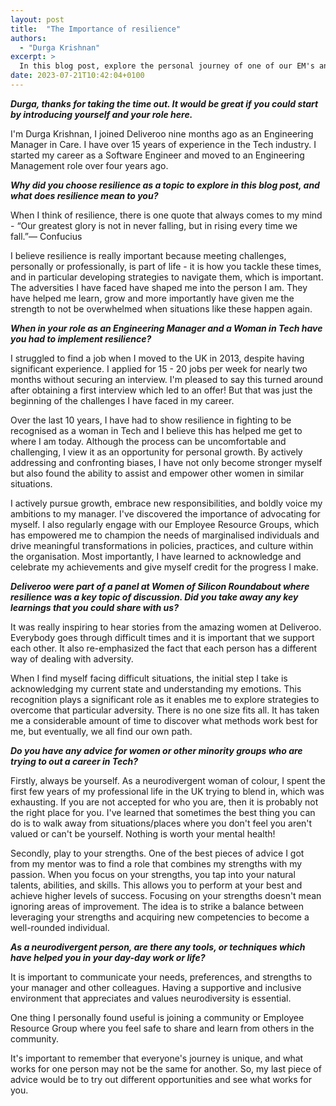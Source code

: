 ```yaml
---
layout: post
title:  "The Importance of resilience"
authors:
  - "Durga Krishnan"
excerpt: >
  In this blog post, explore the personal journey of one of our EM's and see how she has harnessed resilience in her career.
date: 2023-07-21T10:42:04+0100
---
```


***Durga, thanks for taking the time out. It would be great if you could start by introducing yourself and your role here.***

I'm Durga Krishnan, I joined Deliveroo nine months ago as an Engineering Manager in Care. I have over 15 years of experience in the Tech industry. I started my career as a Software Engineer and moved to an Engineering Management role over four years ago.


***Why did you choose resilience as a topic to explore in this blog post, and what does resilience mean to you?***

When I think of resilience, there is one quote that always comes to my mind - “Our greatest glory is not in never falling, but in rising every time we fall.”― Confucius

I believe resilience is really important because meeting challenges, personally or professionally, is part of life - it is how you tackle these times, and in particular developing strategies to navigate them, which is important. The adversities I have faced have shaped me into the person I am. They have helped me learn, grow and more importantly have given me the strength to not be overwhelmed when situations like these happen again.   


***When in your role as an Engineering Manager and a Woman in Tech have you had to implement resilience?***

I struggled to find a job when I moved to the UK in 2013, despite having significant experience. I applied for 15 - 20 jobs per week for nearly two months without securing an interview. I'm pleased to say this turned around after obtaining a first interview which led to an offer! But that was just the beginning of the challenges I have faced in my career. 

Over the last 10 years, I have had to show resilience in fighting to be recognised as a woman in Tech and I believe this has helped me get to where I am today. Although the process can be uncomfortable and challenging, I view it as an opportunity for personal growth. By actively addressing and confronting biases, I have not only become stronger myself but also found the ability to assist and empower other women in similar situations.

I actively pursue growth, embrace new responsibilities, and boldly voice my ambitions to my manager. I've discovered the importance of advocating for myself. I also regularly engage with our Employee Resource Groups, which has empowered me to champion the needs of marginalised individuals and drive meaningful transformations in policies, practices, and culture within the organisation. Most importantly, I have learned to acknowledge and celebrate my achievements and give myself credit for the progress I make. 



***Deliveroo were part of a panel at Women of Silicon Roundabout where resilience was a key topic of discussion. Did you take away any key learnings that you could share with us?***

It was really inspiring to hear stories from the amazing women at Deliveroo. Everybody goes through difficult times and it is important that we support each other. It also re-emphasized the fact that each person has a different way of dealing with adversity. 

When I find myself facing difficult situations, the initial step I take is acknowledging my current state and understanding my emotions. This recognition plays a significant role as it enables me to explore strategies to overcome that particular adversity. There is no one size fits all. It has taken me a considerable amount of time to discover what methods work best for me, but eventually, we all find our own path.


***Do you have any advice for women or other minority groups who are trying to out a career in Tech?***

Firstly, always be yourself. As a neurodivergent woman of colour, I spent the first few years of my professional life in the UK trying to blend in, which was exhausting. If you are not accepted for who you are, then it is probably not the right place for you. I've learned that sometimes the best thing you can do is to walk away from situations/places where you don't feel you aren't valued or can't be yourself. Nothing is worth your mental health! 

Secondly, play to your strengths. One of the best pieces of advice I got from my mentor was to find a role that combines my strengths with my passion. When you focus on your strengths, you tap into your natural talents, abilities, and skills. This allows you to perform at your best and achieve higher levels of success. Focusing on your strengths doesn't mean ignoring areas of improvement. The idea is to strike a balance between leveraging your strengths and acquiring new competencies to become a well-rounded individual.


***As a neurodivergent person, are there any tools, or techniques which have helped you in your day-day work or life?***

It is important to communicate your needs, preferences, and strengths to your manager and other colleagues. Having a supportive and inclusive environment that appreciates and values neurodiversity is essential.

One thing I personally found useful is joining a community or Employee Resource Group where you feel safe to share and learn from others in the community. 

It's important to remember that everyone's journey is unique, and what works for one person may not be the same for another. So, my last piece of advice would be to try out different opportunities and see what works for you.
